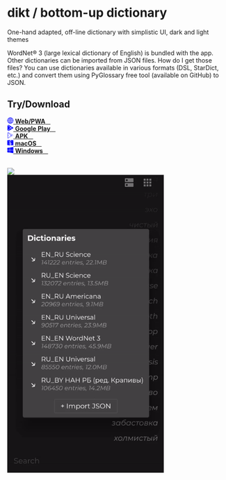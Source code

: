 # dikt / bottom-up dictionary

One-hand adapted, off-line dictionary with simplistic UI, dark and light themes

WordNet® 3 (large lexical dictionary of English) is bundled with the app. Other dictionaries can be imported from JSON files. How do I get those files? You can use dictionaries available in various formats (DSL, StarDict, etc.) and convert them using PyGlossary free tool (available on GitHub) to JSON.

## Try/Download

<p float="left">
  <a href="https://maxim-saplin.github.io/dikt/" target="_blank">
     <img src="https://raw.githubusercontent.com/maxim-saplin/dikt/master/_misc/web.svg" width="14"/>
     <strong>Web/PWA</strong>
     &nbsp;&nbsp;
  </a>
  <br/>
  <a href="https://play.google.com/store/apps/details?id=com.saplin.dikt" target="_blank">
     <img src="https://raw.githubusercontent.com/maxim-saplin/dikt/master/_misc/google-play.svg" width="14"/>
     <strong>Google Play</strong>
     &nbsp;&nbsp;
  </a>
  <br/>
  <a href="https://github.com/maxim-saplin/dikt/releases/download/1.1.0/dikt.apk" target="_blank">
     <img src="https://raw.githubusercontent.com/maxim-saplin/dikt/master/_misc/apk.svg" width="14"/>
     <strong>APK</strong>
     &nbsp;&nbsp;
  </a>
  <br/>
  <a href="https://github.com/maxim-saplin/dikt/releases/download/1.1.0/dikt.app.zip" target="_blank">
     <img src="https://raw.githubusercontent.com/maxim-saplin/dikt/master/_misc/macos.svg" width="14"/>
     <strong>macOS</strong>
     &nbsp;&nbsp;
  </a>
  <br/>
  <a href="https://github.com/maxim-saplin/dikt/releases/download/1.1.0/dikt-win-x64.zip" target="_blank">
     <img src="https://raw.githubusercontent.com/maxim-saplin/dikt/master/_misc/windows.svg" width="14"/>
     <strong>Windows</strong>
     &nbsp;&nbsp;
  </a>
</p>
<br/>

<img align="left" src="https://raw.githubusercontent.com/maxim-saplin/dikt/master/_misc/1.gif" width="360"/>
<img align="left" src="https://raw.githubusercontent.com/maxim-saplin/dikt/master/_misc/2.gif" width="360"/>
